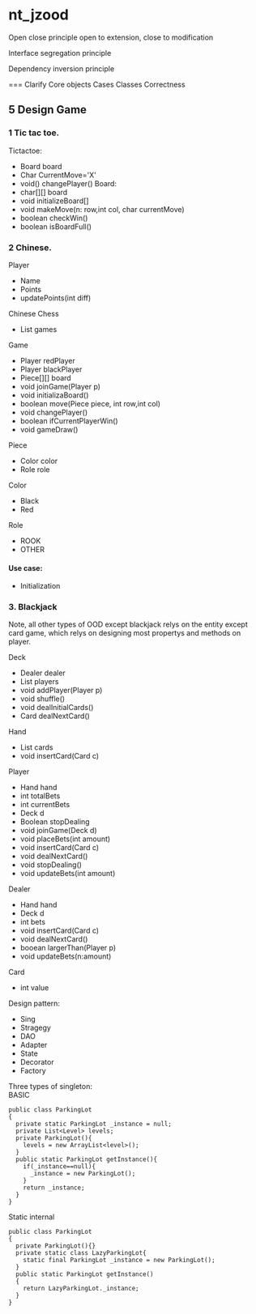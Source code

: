 # nt_jzood

Open close principle
open to extension, close to modification

Interface segregation principle

Dependency inversion principle

===
Clarify
Core objects
Cases
Classes
Correctness




## 5 Design Game
### 1 Tic tac toe.
Tictactoe: 
- Board board
- Char CurrentMove='X'
- void() changePlayer()
Board: 
- char[][] board
- void initializeBoard[]
- void makeMove(n: row,int col, char currentMove)
- boolean checkWin()
- boolean isBoardFull()


### 2 Chinese.  

Player
- Name
- Points
- updatePoints(int diff)  

Chinese Chess
- List<Game> games  
  
Game  
- Player redPlayer
- Player blackPlayer
- Piece[][] board
- void joinGame(Player p)
- void initializaBoard()
- boolean move(Piece piece, int row,int col) 
- void changePlayer()
- boolean ifCurrentPlayerWin()
- void gameDraw()
  
  
Piece  
- Color color
- Role role  

<Enum> Color
- Black
- Red  
  
<Enum> Role
- ROOK
- OTHER


#### Use case:
- Initialization

### 3. Blackjack
Note, all other types of OOD except blackjack relys on the entity except card game, which relys on designing most propertys and methods
on player.  

Deck
- Dealer dealer
- List<player> players
- void addPlayer(Player p)
- void shuffle()
- void dealInitialCards()
- Card dealNextCard()

Hand
- List<Card> cards
- void insertCard(Card c)

Player
- Hand hand
- int totalBets
- int currentBets
- Deck d
- Boolean stopDealing
- void joinGame(Deck d)
- void placeBets(int amount)  
- void insertCard(Card c)
- void dealNextCard()
- void stopDealing()  
- void updateBets(int amount)

Dealer
- Hand hand  
- Deck d
- int bets
- void insertCard(Card c)
- void dealNextCard()
- booean largerThan(Player p)
- void updateBets(n:amount)

Card
- int value

Design pattern:
- Sing
- Stragegy
- DAO
- Adapter
- State
- Decorator
- Factory

Three types of singleton:  
BASIC
```
public class ParkingLot
{
  private static ParkingLot _instance = null;
  private List<Level> levels;
  private ParkingLot(){
    levels = new ArrayList<level>();
  }
  public static ParkingLot getInstance(){
    if(_instance==null){
      _instance = new ParkingLot();
    }
    return _instance;
  }
}
```

Static internal
```
public class ParkingLot
{
  private ParkingLot(){}
  private static class LazyParkingLot{
    static final ParkingLot _instance = new ParkingLot();
  }
  public static ParkingLot getInstance()
  {
    return LazyParkingLot._instance;
  }
}
```
